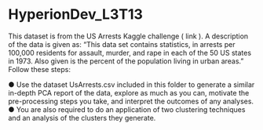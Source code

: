 # HyperionDev_L3T13

This dataset is from the US Arrests Kaggle challenge ( link ). A description of the
data is given as: “This data set contains statistics, in arrests per 100,000 residents
for assault, murder, and rape in each of the 50 US states in 1973. Also given is the
percent of the population living in urban areas.”
Follow these steps:

● Use the dataset UsArrests.csv included in this folder to generate a similar
in-depth PCA report of the data, explore as much as you can, motivate the
pre-processing steps you take, and interpret the outcomes of any analyses.
● You are also required to do an application of two clustering techniques and
an analysis of the clusters they generate.
